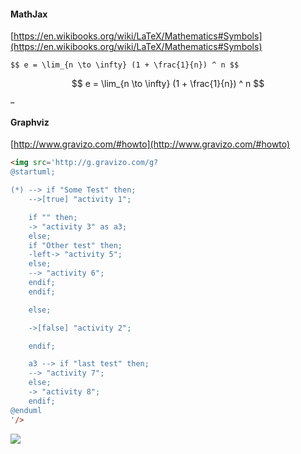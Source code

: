 #### MathJax
[https://en.wikibooks.org/wiki/LaTeX/Mathematics#Symbols](https://en.wikibooks.org/wiki/LaTeX/Mathematics#Symbols)
``` mathjax
$$ e = \lim_{n \to \infty} (1 + \frac{1}{n}) ^ n $$
```

$$ e = \lim_{n \to \infty} (1 + \frac{1}{n}) ^ n $$_

#### Graphviz
[http://www.gravizo.com/#howto](http://www.gravizo.com/#howto)

``` html
<img src='http://g.gravizo.com/g?
@startuml;

(*) --> if "Some Test" then;
	-->[true] "activity 1";

	if "" then;
	-> "activity 3" as a3;
	else;
	if "Other test" then;
	-left-> "activity 5";
	else;
	--> "activity 6";
	endif;
	endif;

	else;

	->[false] "activity 2";

	endif;

	a3 --> if "last test" then;
	--> "activity 7";
	else;
	-> "activity 8";
	endif;
@enduml 
'/>
```

<img src='http://g.gravizo.com/g?
@startuml;
(*) --> if "Some Test" then;
	-->[true] "activity 1";
	if "" then;
	-> "activity 3" as a3;
	else;
	if "Other test" then;
	-left-> "activity 5";
	else;
	--> "activity 6";
	endif;
	endif;
	else;
	->[false] "activity 2";
	endif;
	a3 --> if "last test" then;
	--> "activity 7";
	else;
	-> "activity 8";
	endif;
@enduml 
'/>


